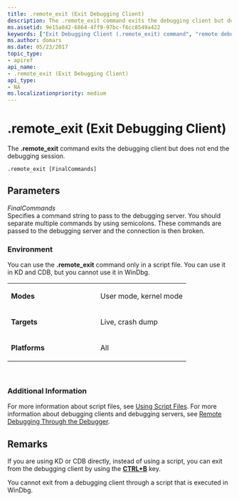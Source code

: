 ```yaml
---
title: .remote_exit (Exit Debugging Client)
description: The .remote_exit command exits the debugging client but does not end the debugging session.
ms.assetid: 9e15a842-6864-4ff9-97bc-f6cc8549a422
keywords: ["Exit Debugging Client (.remote_exit) command", "remote debugging through the debugger, Exit Debugging Client (.remote_exit) command", ".remote_exit (Exit Debugging Client) Windows Debugging"]
ms.author: domars
ms.date: 05/23/2017
topic_type:
- apiref
api_name:
- .remote_exit (Exit Debugging Client)
api_type:
- NA
ms.localizationpriority: medium
---
```


# .remote\_exit (Exit Debugging Client)


The **.remote\_exit** command exits the debugging client but does not end the debugging session.

```dbgcmd
.remote_exit [FinalCommands]
```

## <span id="ddk_meta_exit_debugging_client_dbg"></span><span id="DDK_META_EXIT_DEBUGGING_CLIENT_DBG"></span>Parameters


<span id="_______FinalCommands______"></span><span id="_______finalcommands______"></span><span id="_______FINALCOMMANDS______"></span> *FinalCommands*   
Specifies a command string to pass to the debugging server. You should separate multiple commands by using semicolons. These commands are passed to the debugging server and the connection is then broken.

### <span id="Environment"></span><span id="environment"></span><span id="ENVIRONMENT"></span>Environment

You can use the **.remote\_exit** command only in a script file. You can use it in KD and CDB, but you cannot use it in WinDbg.

<table>
<colgroup>
<col width="50%" />
<col width="50%" />
</colgroup>
<tbody>
<tr class="odd">
<td align="left"><p><strong>Modes</strong></p></td>
<td align="left"><p>User mode, kernel mode</p></td>
</tr>
<tr class="even">
<td align="left"><p><strong>Targets</strong></p></td>
<td align="left"><p>Live, crash dump</p></td>
</tr>
<tr class="odd">
<td align="left"><p><strong>Platforms</strong></p></td>
<td align="left"><p>All</p></td>
</tr>
</tbody>
</table>

 

### <span id="Additional_Information"></span><span id="additional_information"></span><span id="ADDITIONAL_INFORMATION"></span>Additional Information

For more information about script files, see [Using Script Files](using-script-files.md). For more information about debugging clients and debugging servers, see [Remote Debugging Through the Debugger](remote-debugging-through-the-debugger.md).

Remarks
-------

If you are using KD or CDB directly, instead of using a script, you can exit from the debugging client by using the [**CTRL+B**](ctrl-b--quit-local-debugger-.md) key.

You cannot exit from a debugging client through a script that is executed in WinDbg.

 

 





